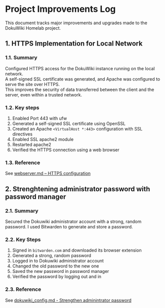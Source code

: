 # Project Improvements Log

This document tracks major improvements and upgrades made to the DokuWiki Homelab project.


## 1. HTTPS Implementation for Local Network

### 1.1. Summary

Configured HTTPS access for the DokuWiki instance running on the local network.  
A self-signed SSL certificate was generated, and Apache was configured to serve the site over HTTPS.  
This improves the security of data transferred between the client and the server, even within a trusted network.

### 1.2. Key steps

1. Enabled Port 443 with ufw
2. Generated a self-signed SSL certificate using OpenSSL
3. Created an Apache `<VirtualHost *:443>` configuration with SSL directives
4. Enabled SSL apache2 module
5. Restarted apache2 
6. Verified the HTTPS connection using a web browser

### 1.3. Reference

See [webserver.md – HTTPS configuration](webserver.md#i-https-configuration)


## 2. Strenghtening administrator password with password manager

### 2.1. Summary

Secured the Dokuwiki administrator account with a strong, random password. I used Bitwarden to generate and store a password.

### 2.2. Key Steps

1. Signed in ```bitwarden.com``` and downloaded its browser extension
2. Generated a strong, random password
3. Logged in to Dokuwiki administrator account
4. Changed the old password to the new one
5. Saved the new password in password manager
6. Verified the password by logging out and in

### 2.3. Reference

See [dokuwiki_config.md - Strengthen adminintrator password](dokuwiki_config.md#i-strengthen-administrator-password)
